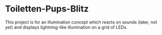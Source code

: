 # Toiletten-Pups-Blitz
This project is for an illumination concept which reacts on sounds (later, not yet) and displays lightning-like illumination on a grid of LEDs.
